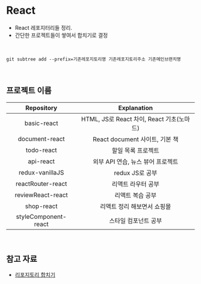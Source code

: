 # React

- React 레포지터리들 정리.
- 간단한 프로젝트들이 쌓여서 합치기로 결정

<br>

```shell
git subtree add --prefix=기존레포지토리명 기존레포지토리주소 기존메인브랜치명
```

<br>

## 프로젝트 이름

|      Repository      |                Explanation                |
| :------------------: | :---------------------------------------: |
|     basic-react      | HTML, JS로 React 차이, React 기초(노마드) |
|    document-react    |      React document 사이트, 기본 책       |
|      todo-react      |            할일 목록 프로젝트             |
|      api-react       |     외부 API 연습, 뉴스 뷰어 프로젝트     |
|   redux-vanillaJS    |              redux JS로 공부              |
|  reactRouter-react   |            리액트 라우터 공부             |
|  reviewReact-react   |             리액트 복습 공부              |
|      shop-react      |        리액트 정리 해보면서 쇼핑몰        |
| styleComponent-react |           스타일 컴포넌트 공부            |

<br>

## 참고 자료

- [리포지토리 합치기](https://velog.io/@ejayjeon/Github-Repository%EB%93%A4-%EA%B9%94%EB%81%94%ED%95%98%EA%B2%8C-%ED%95%98%EB%82%98%EB%A1%9C-%ED%95%A9%EC%B9%98%EA%B8%B0)
